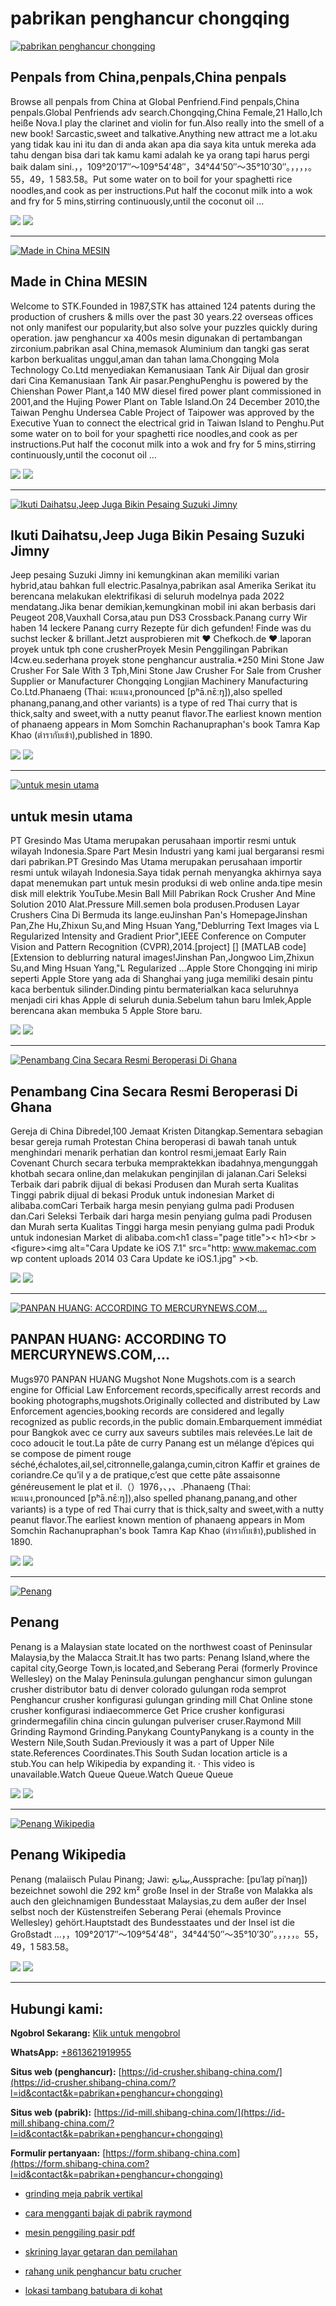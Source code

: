 # pabrikan penghancur chongqing

<a href="https://swt.shibang-china.com/?l=id&img&k=pabrikan+penghancur+chongqing" target="_blank">![pabrikan penghancur chongqing](http://static.shibang-china.com/all-800x300/974.jpg)</a>

## Penpals from China,penpals,China penpals
Browse all penpals from China at Global Penfriend.Find penpals,China penpals.Global Penfriends adv search.Chongqing,China Female,21 Hallo,Ich hei&#223;e Nova.I play the clarinet and violin for fun.Also really into the smell of a new book! Sarcastic,sweet and talkative.Anything new attract me a lot.aku yang tidak kau ini itu dan di anda akan apa dia saya kita untuk mereka ada tahu dengan bisa dari tak kamu kami adalah ke ya orang tapi harus pergi baik dalam sini.，，109&#176;20′17″～109&#176;54′48″，34&#176;44′50″～35&#176;10′30″。，，，，。55，49，1 583.58。Put some water on to boil for your spaghetti rice noodles,and cook as per instructions.Put half the coconut milk into a wok and fry for 5 mins,stirring continuously,until the coconut oil …


<a href="https://whatsapp.shibangsoft.com/WhatsApp.php" target="_blank" title="WhatsApp">![](http://static.shibang-china.com/icon/whatsapp.png)</a> <a href="https://swt.shibang-china.com/?l=id&icon&k=pabrikan+penghancur+chongqing" target="_blank">![](http://static.shibang-china.com/icon/chat-id.png)</a>

---

<a href="https://swt.shibang-china.com/?l=id&img&k=pabrikan+penghancur+chongqing" target="_blank">![Made in China MESIN](http://static.shibang-china.com/all-800x300/149.jpg)</a>

## Made in China MESIN
Welcome to STK.Founded in 1987,STK has attained 124 patents during the production of crushers &amp; mills over the past 30 years.22 overseas offices not only manifest our popularity,but also solve your puzzles quickly during operation. jaw penghancur xa 400s mesin digunakan di pertambangan zirconium.pabrikan asal China,memasok Aluminium dan tangki gas serat karbon berkualitas unggul,aman dan tahan lama.Chongqing Mola Technology Co.Ltd menyediakan Kemanusiaan Tank Air Dijual dan grosir dari Cina Kemanusiaan Tank Air pasar.PenghuPenghu is powered by the Chienshan Power Plant,a 140 MW diesel fired power plant commissioned in 2001,and the Hujing Power Plant on Table Island.On 24 December 2010,the Taiwan Penghu Undersea Cable Project of Taipower was approved by the Executive Yuan to connect the electrical grid in Taiwan Island to Penghu.Put some water on to boil for your spaghetti rice noodles,and cook as per instructions.Put half the coconut milk into a wok and fry for 5 mins,stirring continuously,until the coconut oil …


<a href="https://whatsapp.shibangsoft.com/WhatsApp.php" target="_blank" title="WhatsApp">![](http://static.shibang-china.com/icon/whatsapp.png)</a> <a href="https://swt.shibang-china.com/?l=id&icon&k=pabrikan+penghancur+chongqing" target="_blank">![](http://static.shibang-china.com/icon/chat-id.png)</a>

---

<a href="https://swt.shibang-china.com/?l=id&img&k=pabrikan+penghancur+chongqing" target="_blank">![Ikuti Daihatsu,Jeep Juga Bikin Pesaing Suzuki Jimny](http://static.shibang-china.com/all-800x300/263.jpg)</a>

## Ikuti Daihatsu,Jeep Juga Bikin Pesaing Suzuki Jimny
Jeep pesaing Suzuki Jimny ini kemungkinan akan memiliki varian hybrid,atau bahkan full electric.Pasalnya,pabrikan asal Amerika Serikat itu berencana melakukan elektrifikasi di seluruh modelnya pada 2022 mendatang.Jika benar demikian,kemungkinan mobil ini akan berbasis dari Peugeot 208,Vauxhall Corsa,atau pun DS3 Crossback.Panang curry Wir haben 14 leckere Panang curry Rezepte f&#252;r dich gefunden! Finde was du suchst lecker &amp; brillant.Jetzt ausprobieren mit ♥ Chefkoch.de ♥.laporan proyek untuk tph cone crusherProyek Mesin Penggilingan Pabrikan l4cw.eu.sederhana proyek stone penghancur australia.*250 Mini Stone Jaw Crusher For Sale With 3 Tph,Mini Stone Jaw Crusher For Sale from Crusher Supplier or Manufacturer Chongqing Longjian Machinery Manufacturing Co.Ltd.Phanaeng (Thai: พะแนง,pronounced [pʰā.nɛ̄ːŋ]),also spelled phanang,panang,and other variants) is a type of red Thai curry that is thick,salty and sweet,with a nutty peanut flavor.The earliest known mention of phanaeng appears in Mom Somchin Rachanupraphan's book Tamra Kap Khao (ตำรากับเข้า),published in 1890.


<a href="https://whatsapp.shibangsoft.com/WhatsApp.php" target="_blank" title="WhatsApp">![](http://static.shibang-china.com/icon/whatsapp.png)</a> <a href="https://swt.shibang-china.com/?l=id&icon&k=pabrikan+penghancur+chongqing" target="_blank">![](http://static.shibang-china.com/icon/chat-id.png)</a>

---

<a href="https://swt.shibang-china.com/?l=id&img&k=pabrikan+penghancur+chongqing" target="_blank">![untuk mesin utama](http://static.shibang-china.com/all-800x300/850.jpg)</a>

## untuk mesin utama
PT Gresindo Mas Utama merupakan perusahaan importir resmi untuk wilayah Indonesia.Spare Part Mesin Industri yang kami jual bergaransi resmi dari pabrikan.PT Gresindo Mas Utama merupakan perusahaan importir resmi untuk wilayah Indonesia.Saya tidak pernah menyangka akhirnya saya dapat menemukan part untuk mesin produksi di web online anda.tipe mesin disk mill elektrik YouTube.Mesin Ball Mill Pabrikan Rock Crusher And Mine Solution 2010 Alat.Pressure Mill.semen bola produsen.Produsen Layar Crushers Cina Di Bermuda its lange.euJinshan Pan's HomepageJinshan Pan,Zhe Hu,Zhixun Su,and Ming Hsuan Yang,&quot;Deblurring Text Images via L Regularized Intensity and Gradient Prior&quot;,IEEE Conference on Computer Vision and Pattern Recognition (CVPR),2014.[project] [] [MATLAB code] [Extension to deblurring natural images!Jinshan Pan,Jongwoo Lim,Zhixun Su,and Ming Hsuan Yang,&quot;L Regularized …Apple Store Chongqing ini mirip seperti Apple Store yang ada di Shanghai yang juga memiliki desain pintu kaca berbentuk silinder.Dinding pintu bermaterialkan kaca seluruhnya menjadi ciri khas Apple di seluruh dunia.Sebelum tahun baru Imlek,Apple berencana akan membuka 5 Apple Store baru.


<a href="https://whatsapp.shibangsoft.com/WhatsApp.php" target="_blank" title="WhatsApp">![](http://static.shibang-china.com/icon/whatsapp.png)</a> <a href="https://swt.shibang-china.com/?l=id&icon&k=pabrikan+penghancur+chongqing" target="_blank">![](http://static.shibang-china.com/icon/chat-id.png)</a>

---

<a href="https://swt.shibang-china.com/?l=id&img&k=pabrikan+penghancur+chongqing" target="_blank">![Penambang Cina Secara Resmi Beroperasi Di Ghana](http://static.shibang-china.com/all-800x300/329.jpg)</a>

## Penambang Cina Secara Resmi Beroperasi Di Ghana
Gereja di China Dibredel,100 Jemaat Kristen Ditangkap.Sementara sebagian besar gereja rumah Protestan China beroperasi di bawah tanah untuk menghindari menarik perhatian dan kontrol resmi,jemaat Early Rain Covenant Church secara terbuka mempraktekkan ibadahnya,mengunggah khotbah secara online,dan melakukan penginjilan di jalanan.Cari Seleksi Terbaik dari pabrik dijual di bekasi Produsen dan Murah serta Kualitas Tinggi pabrik dijual di bekasi Produk untuk indonesian Market di alibaba.comCari Terbaik harga mesin penyiang gulma padi Produsen dan.Cari Seleksi Terbaik dari harga mesin penyiang gulma padi Produsen dan Murah serta Kualitas Tinggi harga mesin penyiang gulma padi Produk untuk indonesian Market di alibaba.com&lt;h1 class=&quot;page title&quot;&gt;&lt; h1&gt;&lt;br &gt;&lt;figure&gt;&lt;img alt=&quot;Cara Update ke iOS 7.1&quot; src=&quot;http: www.makemac.com wp content uploads 2014 03 Cara Update ke iOS.1.jpg&quot; &gt;&lt;b.


<a href="https://whatsapp.shibangsoft.com/WhatsApp.php" target="_blank" title="WhatsApp">![](http://static.shibang-china.com/icon/whatsapp.png)</a> <a href="https://swt.shibang-china.com/?l=id&icon&k=pabrikan+penghancur+chongqing" target="_blank">![](http://static.shibang-china.com/icon/chat-id.png)</a>

---

<a href="https://swt.shibang-china.com/?l=id&img&k=pabrikan+penghancur+chongqing" target="_blank">![PANPAN HUANG: ACCORDING TO MERCURYNEWS.COM,…](http://static.shibang-china.com/all-800x300/1080.jpg)</a>

## PANPAN HUANG: ACCORDING TO MERCURYNEWS.COM,…
Mugs970 PANPAN HUANG Mugshot None Mugshots.com is a search engine for Official Law Enforcement records,specifically arrest records and booking photographs,mugshots.Originally collected and distributed by Law Enforcement agencies,booking records are considered and legally recognized as public records,in the public domain.Embarquement imm&#233;diat pour Bangkok avec ce curry aux saveurs subtiles mais relev&#233;es.Le lait de coco adoucit le tout.La p&#226;te de curry Panang est un m&#233;lange d’&#233;pices qui se compose de piment rouge s&#233;ch&#233;,&#233;chalotes,ail,sel,citronnelle,galanga,cumin,citron Kaffir et graines de coriandre.Ce qu’il y a de pratique,c’est que cette p&#226;te assaisonne g&#233;n&#233;reusement le plat et il.（）1976，、，、.Phanaeng (Thai: พะแนง,pronounced [pʰā.nɛ̄ːŋ]),also spelled phanang,panang,and other variants) is a type of red Thai curry that is thick,salty and sweet,with a nutty peanut flavor.The earliest known mention of phanaeng appears in Mom Somchin Rachanupraphan's book Tamra Kap Khao (ตำรากับเข้า),published in 1890.


<a href="https://whatsapp.shibangsoft.com/WhatsApp.php" target="_blank" title="WhatsApp">![](http://static.shibang-china.com/icon/whatsapp.png)</a> <a href="https://swt.shibang-china.com/?l=id&icon&k=pabrikan+penghancur+chongqing" target="_blank">![](http://static.shibang-china.com/icon/chat-id.png)</a>

---

<a href="https://swt.shibang-china.com/?l=id&img&k=pabrikan+penghancur+chongqing" target="_blank">![Penang](http://static.shibang-china.com/all-800x300/1097.jpg)</a>

## Penang
Penang is a Malaysian state located on the northwest coast of Peninsular Malaysia,by the Malacca Strait.It has two parts: Penang Island,where the capital city,George Town,is located,and Seberang Perai (formerly Province Wellesley) on the Malay Peninsula.gulungan penghancur simon gulungan crusher distributor batu di denver colorado gulungan roda semprot Penghancur crusher konfigurasi gulungan grinding mill Chat Online stone crusher konfigurasi indiaecommerce Get Price crusher konfigurasi grindermegafilin china cincin gulungan pulveriser cruser.Raymond Mill Grinding Raymond Grinding.Panykang CountyPanykang is a county in the Western Nile,South Sudan.Previously it was a part of Upper Nile state.References Coordinates.This South Sudan location article is a stub.You can help Wikipedia by expanding it.&nbsp;&#0183;&#32;This video is unavailable.Watch Queue Queue.Watch Queue Queue


<a href="https://whatsapp.shibangsoft.com/WhatsApp.php" target="_blank" title="WhatsApp">![](http://static.shibang-china.com/icon/whatsapp.png)</a> <a href="https://swt.shibang-china.com/?l=id&icon&k=pabrikan+penghancur+chongqing" target="_blank">![](http://static.shibang-china.com/icon/chat-id.png)</a>

---

<a href="https://swt.shibang-china.com/?l=id&img&k=pabrikan+penghancur+chongqing" target="_blank">![Penang Wikipedia](http://static.shibang-china.com/all-800x300/974.jpg)</a>

## Penang Wikipedia
Penang (malaiisch Pulau Pinang; Jawi: بينانج,Aussprache: [puˈlaʊ̯ piˈnaŋ]) bezeichnet sowohl die 292 km&#178; gro&#223;e Insel in der Stra&#223;e von Malakka als auch den gleichnamigen Bundesstaat Malaysias,zu dem au&#223;er der Insel selbst noch der K&#252;stenstreifen Seberang Perai (ehemals Province Wellesley) geh&#246;rt.Hauptstadt des Bundesstaates und der Insel ist die Gro&#223;stadt …，，109&#176;20′17″～109&#176;54′48″，34&#176;44′50″～35&#176;10′30″。，，，，。55，49，1 583.58。

<a href="https://whatsapp.shibangsoft.com/WhatsApp.php" target="_blank" title="WhatsApp">![](http://static.shibang-china.com/icon/whatsapp.png)</a> <a href="https://swt.shibang-china.com/?l=id&icon&k=pabrikan+penghancur+chongqing" target="_blank">![](http://static.shibang-china.com/icon/chat-id.png)</a>

---
## Hubungi kami:

**Ngobrol Sekarang:** [Klik untuk mengobrol](https://swt.shibang-china.com?l=id&contact&k=pabrikan+penghancur+chongqing)

**WhatsApp:**  [+8613621919955](https://whatsapp.shibangsoft.com/WhatsApp.php)

**Situs web (penghancur):** [https://id-crusher.shibang-china.com/](https://id-crusher.shibang-china.com/?l=id&contact&k=pabrikan+penghancur+chongqing)

**Situs web (pabrik):** [https://id-mill.shibang-china.com/](https://id-mill.shibang-china.com/?l=id&contact&k=pabrikan+penghancur+chongqing)

**Formulir pertanyaan:** [https://form.shibang-china.com](https://form.shibang-china.com?l=id&contact&k=pabrikan+penghancur+chongqing)

* [grinding meja pabrik vertikal](../46/grinding%20meja%20pabrik%20vertikal.md)

* [cara mengganti bajak di pabrik raymond](../49/cara%20mengganti%20bajak%20di%20pabrik%20raymond.md)

* [mesin penggiling pasir pdf](../43/mesin%20penggiling%20pasir%20pdf.md)

* [skrining layar getaran dan pemilahan](../41/skrining%20layar%20getaran%20dan%20pemilahan.md)

* [rahang unik penghancur batu crucher](../45/rahang%20unik%20penghancur%20batu%20crucher.md)

* [lokasi tambang batubara di kohat](../42/lokasi%20tambang%20batubara%20di%20kohat.md)
